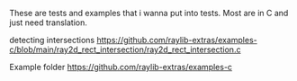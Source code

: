 These are tests and examples that i wanna put into tests.
Most are in C and just need translation.

detecting intersections
https://github.com/raylib-extras/examples-c/blob/main/ray2d_rect_intersection/ray2d_rect_intersection.c

Example folder
https://github.com/raylib-extras/examples-c